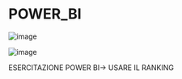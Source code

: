 # POWER_BI
![image](https://user-images.githubusercontent.com/79009772/223735391-66f352d3-47bc-4f4e-8908-8277e6fdeebe.png)


![image](https://user-images.githubusercontent.com/79009772/230085919-c03094fb-a095-4025-9a47-17025e50e42d.png)


ESERCITAZIONE POWER BI-> USARE IL RANKING 
